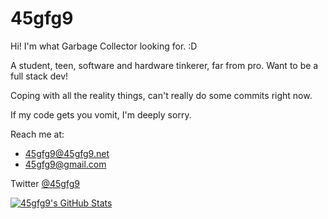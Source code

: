 # 45gfg9

Hi! I'm what Garbage Collector looking for. :D

A student, teen, software and hardware tinkerer, far from pro.
Want to be a full stack dev!

Coping with all the reality things, can't really do some commits right now.

If my code gets you vomit, I'm deeply sorry.

Reach me at:
* 45gfg9@45gfg9.net
* 45gfg9@gmail.com

Twitter [@45gfg9](https://twitter.com/45gfg9)

[![45gfg9's GitHub Stats](https://github-readme-stats.vercel.app/api?username=45gfg9&include_all_commits=true&show_icons=true&theme=dark)](https://github.com/anuraghazra/github-readme-stats)
